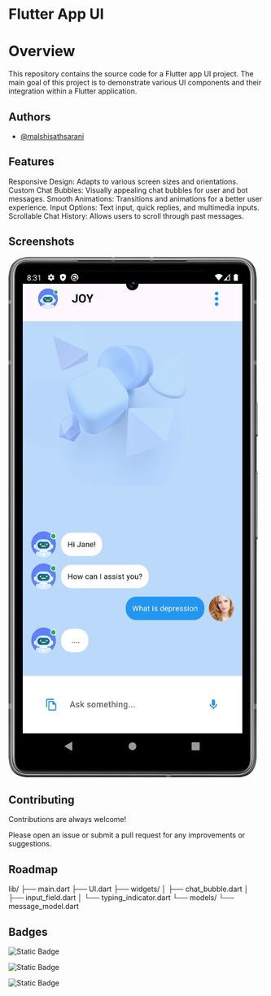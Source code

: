 
# Flutter App UI

# Overview
This repository contains the source code for a Flutter app UI project. The main goal of this project is to demonstrate various UI components and their integration within a Flutter application.


## Authors

- [@malshisathsarani](https://github.com/malshisathsarani)


## Features
Responsive Design: Adapts to various screen sizes and orientations.
Custom Chat Bubbles: Visually appealing chat bubbles for user and bot messages.
Smooth Animations: Transitions and animations for a better user experience.
Input Options: Text input, quick replies, and multimedia inputs.
Scrollable Chat History: Allows users to scroll through past messages.


## Screenshots


![App Screenshot](https://github.com/malshisathsarani/ChatBot_UI/raw/main/chatbotSS/WhatsApp%20Image%202024-07-25%20at%2008.36.45.jpeg)




## Contributing

Contributions are always welcome!

Please open an issue or submit a pull request for any improvements or suggestions.

## Roadmap

lib/
├── main.dart
├── UI.dart
├── widgets/
│   ├── chat_bubble.dart
│   ├── input_field.dart
│   └── typing_indicator.dart
└── models/
    └── message_model.dart



## Badges

![Static Badge](https://img.shields.io/badge/bestPASS-green) 

![Static Badge](https://img.shields.io/badge/flutter-blue?logo=flutter&labelColor=blue&color=blue)

![Static Badge](https://img.shields.io/badge/github-blue?logo=github&labelColor=black&color=blue)

